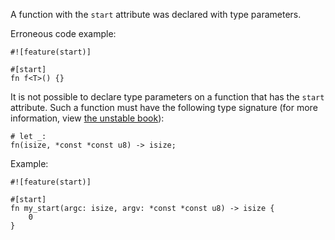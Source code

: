 A function with the `start` attribute was declared with type parameters.

Erroneous code example:

```compile_fail,E0132
#![feature(start)]

#[start]
fn f<T>() {}
```

It is not possible to declare type parameters on a function that has the `start`
attribute. Such a function must have the following type signature (for more
information, view [the unstable book][1]):

[1]: https://doc.rust-lang.org/unstable-book/language-features/lang-items.html#writing-an-executable-without-stdlib

```
# let _:
fn(isize, *const *const u8) -> isize;
```

Example:

```
#![feature(start)]

#[start]
fn my_start(argc: isize, argv: *const *const u8) -> isize {
    0
}
```
